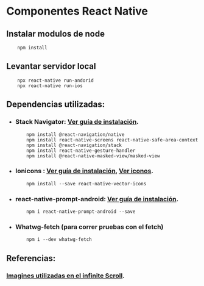 # Componentes React Native

## Instalar modulos de node
```
    npm install
```

## Levantar servidor local
```
    npx react-native run-andorid
    npx react-native run-ios
```

## Dependencias utilizadas:
- ### Stack Navigator: [Ver guía  de instalación](https://reactnavigation.org/docs/stack-navigator/).
    ```
        npm install @react-navigation/native 
        npm install react-native-screens react-native-safe-area-context
        npm install @react-navigation/stack
        npm install react-native-gesture-handler
        npm install @react-native-masked-view/masked-view
    ```
- ### Ionicons : [Ver guía de instalación](https://github.com/oblador/react-native-vector-icons), [Ver iconos](http://oblador.github.io/react-native-vector-icons/).
    ```
        npm install --save react-native-vector-icons
    ```
- ### react-native-prompt-android: [Ver guía de instalación](https://www.npmjs.com/package/react-native-prompt-android).
    ```
        npm i react-native-prompt-android --save
    ```
- ### Whatwg-fetch (para correr pruebas con el fetch)
    ```
        npm i --dev whatwg-fetch
    ```



## Referencias:
### [Imagines utilizadas en el infinite Scroll](https://picsum.photos/).